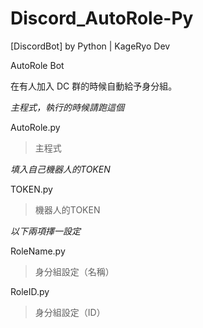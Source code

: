 # Discord_AutoRole-Py
[DiscordBot] by Python | KageRyo Dev

AutoRole Bot

在有人加入 DC 群的時候自動給予身分組。

*主程式，執行的時候請跑這個*

AutoRole.py
> 主程式

*填入自己機器人的TOKEN*

TOKEN.py
> 機器人的TOKEN

*以下兩項擇一設定*

RoleName.py

> 身分組設定（名稱）

RoleID.py
> 身分組設定（ID）
